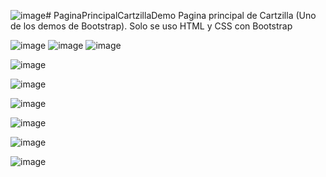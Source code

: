 ![image](https://github.com/Barriose01/PaginaPrincipalCartzillaDemo/assets/107152796/f781b595-ba06-4f09-950b-8aa16ec81f81)# PaginaPrincipalCartzillaDemo
Pagina principal de Cartzilla (Uno de los demos de Bootstrap). Solo se uso HTML y CSS con Bootstrap

![image](https://github.com/Barriose01/PaginaPrincipalCartzillaDemo/assets/107152796/5d7dda30-3db2-459e-98c0-d3b879f12482)
![image](https://github.com/Barriose01/PaginaPrincipalCartzillaDemo/assets/107152796/2b714e25-3d16-4f71-9857-7ce3e4155679)
![image](https://github.com/Barriose01/PaginaPrincipalCartzillaDemo/assets/107152796/c548f219-122e-415c-a2b4-8e63f1d8f0dd)

![image](https://github.com/Barriose01/PaginaPrincipalCartzillaDemo/assets/107152796/8683f7e0-9d2c-412a-a796-24b5b62671d2)

![image](https://github.com/Barriose01/PaginaPrincipalCartzillaDemo/assets/107152796/4d49fa4a-3dfc-4432-a566-a6dfd1d050de)

![image](https://github.com/Barriose01/PaginaPrincipalCartzillaDemo/assets/107152796/e712e58a-4564-453c-8648-45bf95805b68)

![image](https://github.com/Barriose01/PaginaPrincipalCartzillaDemo/assets/107152796/b95aa605-6247-4c18-9b97-f75d2c46ff35)

![image](https://github.com/Barriose01/PaginaPrincipalCartzillaDemo/assets/107152796/01b35801-5375-4955-8564-3ff346621457)

![image](https://github.com/Barriose01/PaginaPrincipalCartzillaDemo/assets/107152796/5449b069-3949-44bb-9ae5-c8920fa7c3e6)

